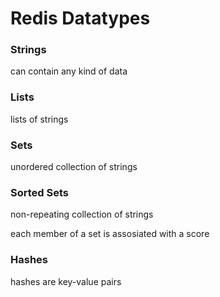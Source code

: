 # Redis Datatypes

### Strings
can contain any kind of data

### Lists
lists of strings

### Sets
unordered collection of strings


### Sorted Sets
non-repeating collection of strings

each member of a set is assosiated with a score


### Hashes
hashes are key-value pairs

#